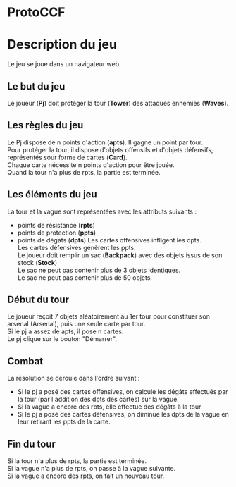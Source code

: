
# ProtoCCF

# Description du jeu
Le jeu se joue dans un navigateur web.

## Le but du jeu
Le joueur (**Pj**) doit protéger la tour (**Tower**) des attaques ennemies (**Waves**).

## Les règles du jeu
Le Pj dispose de n points d'action (**apts**). Il gagne un point par tour.</br>
Pour protéger la tour, il dispose d'objets offensifs et d'objets défensifs, représentés sour forme de cartes (**Card**).</br>
Chaque carte nécessite n points d'action pour être jouée.</br>
Quand la tour n'a plus de rpts, la partie est terminée.

## Les éléments du jeu
La tour et la vague sont représentées avec les attributs suivants :
- points de résistance (**rpts**)
- points de protection (**ppts**)
- points de dégats (**dpts**)
Les cartes offensives infligent les dpts.</br>
Les cartes défensives génèrent les ppts.</br>
Le joueur doit remplir un sac (**Backpack**) avec des objets issus de son stock (**Stock**)</br>
Le sac ne peut pas contenir plus de 3 objets identiques.</br>
Le sac ne peut pas contenir plus de 50 objets.

## Début du tour
Le joueur reçoit 7 objets aléatoirement au 1er tour pour constituer son arsenal (Arsenal), puis une seule carte par tour.</br>
Si le pj a assez de apts, il pose n cartes.</br>
Le pj clique sur le bouton "Démarrer".</br>

## Combat
La résolution se déroule dans l'ordre suivant :</br>
- Si le pj a posé des cartes offensives, on calcule les dégâts effectués par la tour (par l'addition des dpts des cartes) sur la vague.
- Si la vague a encore des rpts, elle effectue des dégâts à la tour
- Si le pj a posé des cartes défensives, on diminue les dpts de la vague en leur retirant les ppts de la carte.</br>

## Fin du tour
Si la tour n'a plus de rpts, la partie est terminée.</br>
Si la vague n'a plus de rpts, on passe à la vague suivante.</br>
Si la vague a encore des rpts, on fait un nouveau tour.</br>

